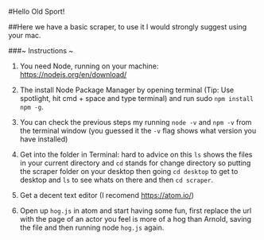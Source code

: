 #Hello Old Sport!

##Here we have a basic scraper, to use it I would strongly suggest using your mac.

###~ Instructions ~

1. You need Node, running on your machine: https://nodejs.org/en/download/

2. The install Node Package Manager by opening terminal (Tip: Use spotlight, hit cmd + space and type terminal) and run sudo `npm install npm -g`.

3. You can check the previous steps my running `node -v` and `npm -v` from the terminal window (you guessed it the `-v` flag shows what version you have installed)

4. Get into the folder in Terminal: hard to advice on this `ls` shows the files in your current directory and `cd` stands for change directory so putting the scraper folder on your desktop then going `cd desktop` to get to desktop and `ls` to see whats on there and then `cd scraper`.

5. Get a decent text editor (I recomend https://atom.io/)

6. Open up `hog.js` in atom and start having some fun, first replace the url with the page of an actor you feel is more of a hog than Arnold, saving the file and then running node `hog.js` again.
